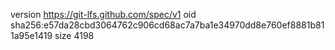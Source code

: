 version https://git-lfs.github.com/spec/v1
oid sha256:e57da28cbd3064762c906cd68ac7a7ba1e34970dd8e760ef8881b811a95e1419
size 4198
